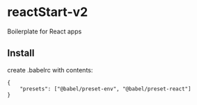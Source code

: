# reactStart-v2
Boilerplate for React apps
## Install
create .babelrc with contents:
```
{
    "presets": ["@babel/preset-env", "@babel/preset-react"]
}
```
